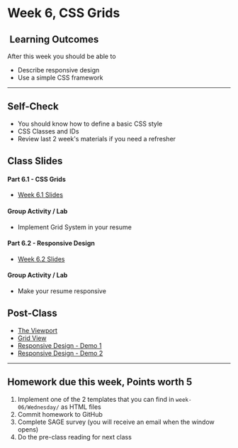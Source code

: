 # Week 6, CSS Grids

## <i class="fa fa-star"></i>&nbsp;Learning Outcomes ###
After this week you should be able to 

- Describe responsive design
- Use a simple CSS framework

---  

## Self-Check
- You should know how to define a basic CSS style
- CSS Classes and IDs
- Review last 2 week's materials if you need a refresher


## Class Slides

#### Part 6.1 - CSS Grids
- [Week 6.1 Slides](/slides/ist263-w6-1.pdf)

#### Group Activity / Lab
- Implement Grid System in your resume


#### Part 6.2 - Responsive Design
- [Week 6.2 Slides](/slides/ist263-w6-2.pdf)

#### Group Activity / Lab
- Make your resume responsive


## Post-Class
- [The Viewport](https://www.w3schools.com/css/css_rwd_viewport.asp)
- [Grid View](https://www.w3schools.com/css/css_rwd_grid.asp)
- [Responsive Design - Demo 1](https://www.w3schools.com/w3css/tryw3css_templates_architect.htm)
- [Responsive Design - Demo 2](https://www.w3schools.com/w3css/tryw3css_templates_architect.htm)

---
## Homework due this week, Points worth 5  

1. Implement one of the 2 templates that you can find in `week-06/Wednesday/` as HTML files
4. Commit homework to GitHub
5. Complete SAGE survey (you will receive an email when the window opens)
6. Do the pre-class reading for next class
